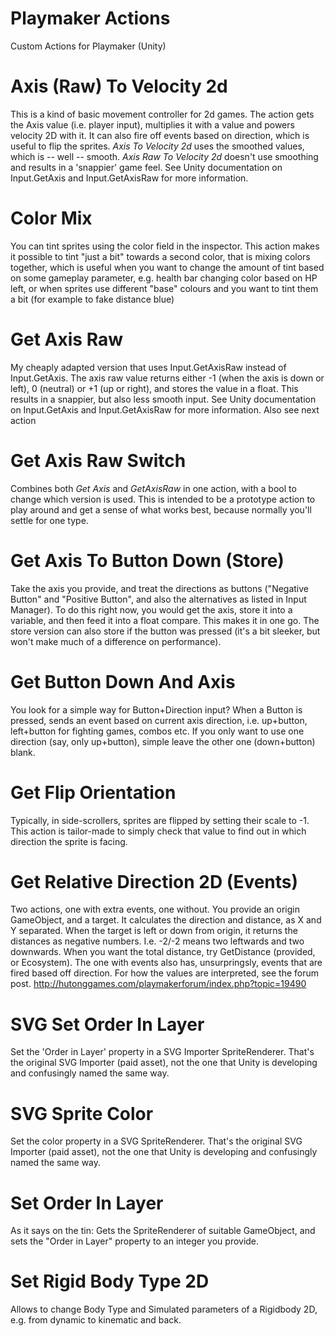 # Playmaker Actions
Custom Actions for Playmaker (Unity)

# Axis (Raw) To Velocity 2d
This is a kind of basic movement controller for 2d games. The action gets the Axis value (i.e. player input), multiplies it with a value and powers velocity 2D with it. It can also fire off events based on direction, which is useful to flip the sprites. *Axis To Velocity 2d* uses the smoothed values, which is -- well -- smooth. *Axis Raw To Velocity 2d* doesn't use smoothing and results in a 'snappier' game feel. See Unity documentation on Input.GetAxis and Input.GetAxisRaw for more information.

# Color Mix
You can tint sprites using the color field in the inspector. This action makes it possible to tint "just a bit" towards a second color, that is mixing colors together, which is useful when you want to change the amount of tint based on some gameplay parameter, e.g. health bar changing color based on HP left, or when sprites use different "base" colours and you want to tint them a bit (for example to fake distance blue)

# Get Axis Raw
My cheaply adapted version that uses Input.GetAxisRaw instead of Input.GetAxis. The axis raw value returns either -1 (when the axis is down or left), 0 (neutral) or +1 (up or right), and stores the value in a float. This results in a snappier, but also less smooth input. See Unity documentation on Input.GetAxis and Input.GetAxisRaw for more information. Also see next action

# Get Axis Raw Switch
Combines both *Get Axis* and *GetAxisRaw* in one action, with a bool to change which version is used. This is intended to be a prototype action to play around and get a sense of what works best, because normally you'll settle for one type. 

# Get Axis To Button Down (Store)
Take the axis you provide, and treat the directions as buttons ("Negative Button" and "Positive Button", and also the alternatives as listed in Input Manager). To do this right now, you would get the axis, store it into a variable, and then feed it into a float compare. This makes it in one go. The store version can also store if the button was pressed (it's a bit sleeker, but won't make much of a difference on performance).

# Get Button Down And Axis
You look for a simple way for Button+Direction input? When a Button is pressed, sends an event based on current axis direction, i.e. up+button, left+button for fighting games, combos etc. If you only want to use one direction (say, only up+button), simple leave the other one (down+button) blank.

# Get Flip Orientation
Typically, in side-scrollers, sprites are flipped by setting their scale to -1. This action is tailor-made to simply check that value to find out in which direction the sprite is facing.

# Get Relative Direction 2D (Events)
Two actions, one with extra events, one without. You provide an origin GameObject, and a target. It calculates the direction and distance, as X and Y separated. When the target is left or down from origin, it returns the distances as negative numbers. I.e. -2/-2 means two leftwards and two downwards. When you want the total distance, try GetDistance (provided, or Ecosystem). The one with events also has, unsurpringsly, events that are fired based off direction. For how the values are interpreted, see the forum post. http://hutonggames.com/playmakerforum/index.php?topic=19490

# SVG Set Order In Layer
Set the 'Order in Layer' property in a SVG Importer SpriteRenderer. That's the original SVG Importer (paid asset), not the one that Unity is developing and confusingly named the same way.

# SVG Sprite Color
Set the color property in a SVG SpriteRenderer. That's the original SVG Importer (paid asset), not the one that Unity is developing and confusingly named the same way.

# Set Order In Layer
As it says on the tin: Gets the SpriteRenderer of suitable GameObject, and sets the "Order in Layer" property to an integer you provide. 

# Set Rigid Body Type 2D
Allows to change Body Type and Simulated parameters of a Rigidbody 2D, e.g. from dynamic to kinematic and back.

